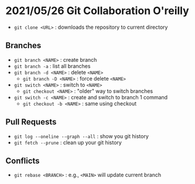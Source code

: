 # 2021/05/26 Git Collaboration O'reilly

- `git clone <URL>` : downloads the repository to current directory

## Branches

- `git branch <NAME>` : create branch
- `git branch -a` : list all branches
- `git branch -d <NAME>` : delete `<NAME>`
	- `git branch -D <NAME>` : force delete `<NAME>`
- `git switch <NAME>` : switch to `<NAME>`
	- `git checkout <NAME>` : "older" way to switch branches
- `git switch -c <NAME>` : create and switch to branch 1 command
	- `git checkout -b <NAME>` : same using checkout

## Pull Requests

- `git log --oneline --graph --all` : show you git history
- `git fetch --prune` : clean up your git history

## Conflicts

- `git rebase <BRANCH>` : e.g., `<MAIN>` will update current branch
